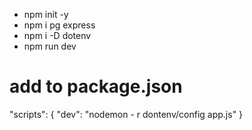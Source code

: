 - npm init -y
- npm i pg express
- npm i -D dotenv
- npm run dev


# add to package.json
"scripts": {
    "dev": "nodemon - r dontenv/config app.js"
}
